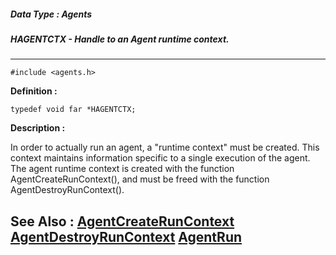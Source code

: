 ##### Data Type : Agents
##### HAGENTCTX - Handle to an Agent runtime context.
---
```
#include <agents.h>
```

**Definition :**
```
typedef void far *HAGENTCTX;
```

**Description :**

In order to actually run an agent, a &quot;runtime context&quot; must be created.  This context maintains information specific to a single execution of the agent.  The agent runtime context is created with the function AgentCreateRunContext(), and must be freed with the function AgentDestroyRunContext().


**See Also :**
[AgentCreateRunContext](/domino-c-api-docs/reference/Func/AgentCreateRunContext)
[AgentDestroyRunContext](/domino-c-api-docs/reference/Func/AgentDestroyRunContext)
[AgentRun](/domino-c-api-docs/reference/Func/AgentRun)
---
